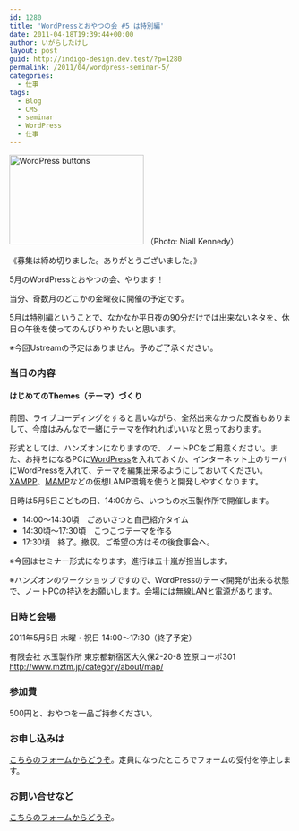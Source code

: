 ```yaml
---
id: 1280
title: 'WordPressとおやつの会 #5 は特別編'
date: 2011-04-18T19:39:44+00:00
author: いがらしたけし
layout: post
guid: http://indigo-design.dev.test/?p=1280
permalink: /2011/04/wordpress-seminar-5/
categories:
  - 仕事
tags:
  - Blog
  - CMS
  - seminar
  - WordPress
  - 仕事
---
```

<a href="http://www.flickr.com/photos/niallkennedy/2440591148/" title="WordPress buttons by niallkennedy, on Flickr"><img src="http://farm4.static.flickr.com/3222/2440591148_cabbd0bafb_m.jpg" width="240" height="160" alt="WordPress buttons"></a>
（Photo: Niall Kennedy）

《募集は締め切りました。ありがとうございました。》

5月のWordPressとおやつの会、やります！ 

当分、奇数月のどこかの金曜夜に開催の予定です。

5月は特別編ということで、なかなか平日夜の90分だけでは出来ないネタを、休日の午後を使ってのんびりやりたいと思います。 

※今回Ustreamの予定はありません。予めご了承ください。

<h3>当日の内容</h3>

<h4>はじめてのThemes（テーマ）づくり</h4> 

前回、ライブコーディングをすると言いながら、全然出来なかった反省もありまして、今度はみんなで一緒にテーマを作れればいいなと思っております。

形式としては、ハンズオンになりますので、ノートPCをご用意ください。また、お持ちになるPCに<a href="http://ja.wordpress.org/">WordPress</a>を入れておくか、インターネット上のサーバにWordPressを入れて、テーマを編集出来るようにしておいてください。<a href="http://www.apachefriends.org/jp/xampp-windows.html">XAMPP</a>、<a href="http://www.mamp.info/en/index.html">MAMP</a>などの仮想LAMP環境を使うと開発しやすくなります。

日時は5月5日こどもの日、14:00から、いつもの水玉製作所で開催します。
<!--more-->
<ul>
	<li>14:00～14:30頃　ごあいさつと自己紹介タイム</li>
	<li>14:30頃～17:30頃　こつこつテーマを作る</li>
	<li>17:30頃　終了。撤収。ご希望の方はその後食事会へ。</li>
</ul>

※今回はセミナー形式になります。進行は五十嵐が担当します。 

※ハンズオンのワークショップですので、WordPressのテーマ開発が出来る状態で、ノートPCの持込をお願いします。会場には無線LANと電源があります。 

<h3>日時と会場</h3>

2011年5月5日 木曜・祝日 14:00～17:30（終了予定） 

有限会社 水玉製作所
東京都新宿区大久保2-20-8 笠原コーポ301 
<a href="http://www.mztm.jp/category/about/map/">http://www.mztm.jp/category/about/map/ </a>

<h3>参加費</h3> 

500円と、おやつを一品ご持参ください。 

<h3>お申し込みは</h3>

<a href="https://spreadsheets.google.com/viewform?formkey=dHNUZ3R1U01pUjFVYXFKSlp1OVZPb1E6MA#gid=0">こちらのフォームからどうぞ</a>。定員になったところでフォームの受付を停止します。 

<h3>お問い合せなど</h3> 

<a href="https://indigo-design.org/about-the-author/#contact">こちらのフォームからどうぞ</a>。 
